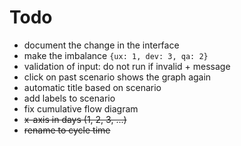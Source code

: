 # Todo

- document the change in the interface
- make the imbalance `{ux: 1, dev: 3, qa: 2}`
- validation of input: do not run if invalid + message
- click on past scenario shows the graph again
- automatic title based on scenario
- add labels to scenario
- fix cumulative flow diagram
- ~~x-axis in days (1, 2, 3, ...)~~
- ~~rename to cycle time~~
